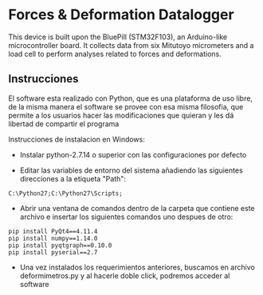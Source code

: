 # Forces & Deformation Datalogger

This device is built upon the BluePill (STM32F103), an Arduino-like microcontroller board. It collects data from six Mitutoyo micrometers and a load cell to perform analyses related to forces and deformations.

## Instrucciones
El software esta realizado con Python, que es una plataforma de uso libre, de la misma manera el software se provee con esa misma filosofia, que permite a los usuarios hacer las modificaciones que quieran y les dá libertad de compartir el programa

Instrucciones de instalacion en  Windows:

- Instalar python-2.7.14 o superior con las configuraciones por defecto

- Editar las variables de entorno del sistema añadiendo las siguientes direcciones a la etiqueta "Path":
```
C:\Python27;C:\Python27\Scripts;
```
- Abrir una ventana de comandos dentro de la carpeta que contiene este archivo e insertar los siguientes comandos uno despues de otro:
```
pip install PyQt4==4.11.4
pip install numpy==1.14.0
pip install pyqtgraph==0.10.0
pip install pyserial==2.7
```
- Una vez instalados los requerimientos anteriores, buscamos en archivo deformimetros.py y al hacerle doble click, podremos acceder al software


